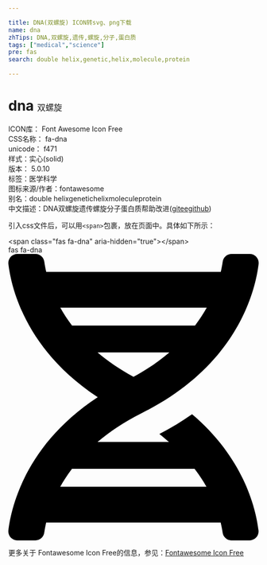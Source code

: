 ```yaml
---

title: DNA(双螺旋) ICON转svg、png下载
name: dna
zhTips: DNA,双螺旋,遗传,螺旋,分子,蛋白质
tags: ["medical","science"]
pre: fas
search: double helix,genetic,helix,molecule,protein

---
```


# dna  <small style="font-size: 60%;font-weight: 100">双螺旋</small>


<div class="detail-page">
<p>
<span>
ICON库：
<span class="badge-secondary badge">Font Awesome Icon Free</span> 
</span>
<br/>
<span>
CSS名称：
<span class="badge-secondary badge">fa-dna</span> 
</span>
<br/>
<span>
unicode：
<span class="badge-secondary badge">f471</span> 
<copy-btn content='f471' btn-title=""></copy-btn>
<copy-btn :content='String.fromCodePoint(parseInt("f471", 16))' btn-title="复制U"></copy-btn>
</span><br/><span>样式：<span class="badge-light badge">实心(solid)</span></span>
<br/>
<span>
版本：
<span class="badge-secondary badge">5.0.10</span> 
</span><br/><span>标签：<span class="badge-light badge"><router-link to="/tags/medical.html">医学</router-link></span><span class="badge-light badge"><router-link to="/tags/science.html">科学</router-link></span></span>
<br/>
<span>图标来源/作者：<span class="badge-light badge">fontawesome</span></span> 
<br/>
<span>别名：<span class="badge-light badge">double helix</span><span class="badge-light badge">genetic</span><span class="badge-light badge">helix</span><span class="badge-light badge">molecule</span><span class="badge-light badge">protein</span></span><br/><span class="zh-detail">中文描述：<span class="badge-primary badge">DNA</span><span class="badge-primary badge">双螺旋</span><span class="badge-primary badge">遗传</span><span class="badge-primary badge">螺旋</span><span class="badge-primary badge">分子</span><span class="badge-primary badge">蛋白质</span><span class="help-link"><span>帮助改进</span>(<a href="https://gitee.com/liuwave/icon-helper/edit/master/json/fontawesome/solid/dna.json" target="_blank" rel="noopener noreferrer">gitee</a><a href="https://github.com/liuwave/icon-helper/edit/master/json/fontawesome/solid/dna.json" target="_blank" rel="noopener noreferrer">github</a></span>)</span><br/>
</p>
</div>
<div class="alert alert-dark">
  <i class="fas fa-dna fa-xs"></i>
  <i class="fas fa-dna fa-sm"></i>
  <i class="fas fa-dna fa-lg"></i>
  <i class="fas fa-dna fa-2x"></i>
  <i class="fas fa-dna fa-3x"></i>
  <i class="fas fa-dna fa-5x"></i>
  <i class="fas fa-dna fa-7x"></i>
</div>
<div>
  <p>引入css文件后，可以用<code>&lt;span&gt;</code>包裹，放在页面中。具体如下所示：    
  </p>
  <div class="alert alert-primary" style="font-size: 14px">
    &lt;span class="fas fa-dna" aria-hidden="true"&gt;&lt;/span&gt;
    <copy-btn content='<span class="fas fa-dna" aria-hidden="true"></span>'></copy-btn>
  </div>
  <div class="alert alert-secondary">
    <i class="fas fa-dna"
    style="font-size: 24px"
    aria-hidden="true"></i> fas fa-dna
    <copy-btn content="fas fa-dna" btn-title="复制图标名称"></copy-btn>
  </div>
</div>
<div id="svg" class="svg-wrap">
<svg xmlns="http://www.w3.org/2000/svg" viewBox="0 0 448 512"><path d="M.1 494.1c-1.1 9.5 6.3 17.8 15.9 17.8l32.3.1c8.1 0 14.9-5.9 16-13.9.7-4.9 1.8-11.1 3.4-18.1H380c1.6 6.9 2.9 13.2 3.5 18.1 1.1 8 7.9 14 16 13.9l32.3-.1c9.6 0 17.1-8.3 15.9-17.8-4.6-37.9-25.6-129-118.9-207.7-17.6 12.4-37.1 24.2-58.5 35.4 6.2 4.6 11.4 9.4 17 14.2H159.7c21.3-18.1 47-35.6 78.7-51.4C410.5 199.1 442.1 65.8 447.9 17.9 449 8.4 441.6.1 432 .1L399.6 0c-8.1 0-14.9 5.9-16 13.9-.7 4.9-1.8 11.1-3.4 18.1H67.8c-1.6-7-2.7-13.1-3.4-18.1-1.1-8-7.9-14-16-13.9L16.1.1C6.5.1-1 8.4.1 17.9 5.3 60.8 31.4 171.8 160 256 31.5 340.2 5.3 451.2.1 494.1zM224 219.6c-25.1-13.7-46.4-28.4-64.3-43.6h128.5c-17.8 15.2-39.1 30-64.2 43.6zM355.1 96c-5.8 10.4-12.8 21.1-21 32H114c-8.3-10.9-15.3-21.6-21-32h262.1zM92.9 416c5.8-10.4 12.8-21.1 21-32h219.4c8.3 10.9 15.4 21.6 21.2 32H92.9z"/></svg>
</div>
<detail full-name='fa-dna'></detail>
    
<div><p>更多关于  Fontawesome Icon Free的信息，参见：<a target="_blank" href="https://iconhelper.cn/fontawesome.html">Fontawesome Icon Free</a>
</p></div>
